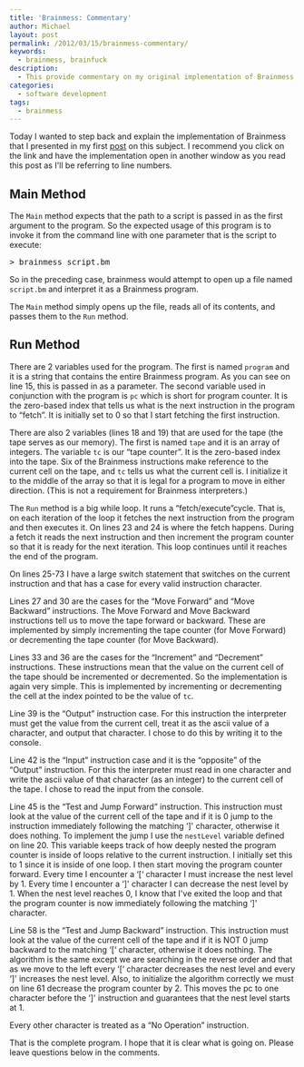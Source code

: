 ```yaml
---
title: 'Brainmess: Commentary'
author: Michael
layout: post
permalink: /2012/03/15/brainmess-commentary/
keywords:
  - brainmess, brainfuck
description:
  - This provide commentary on my original implementation of Brainmess. The original name of the language is not safe for work so I use meta tags to include the actual name.
categories:
  - software development
tags:
  - brainmess
---
```

Today I wanted to step back and explain the implementation of Brainmess that I presented in my first [post][1] on this subject. I recommend you click on the link and have the implementation open in another window as you read this post as I'll be referring to line numbers.

<!--more-->

## Main Method

The `Main` method expects that the path to a script is passed in as the first argument to the program. So the expected usage of this program is to invoke it from the command line with one parameter that is the script to execute:

<pre>> brainmess script.bm</pre>

So in the preceding case, brainmess would attempt to open up a file named `script.bm` and interpret it as a Brainmess program.

The `Main` method simply opens up the file, reads all of its contents, and passes them to the `Run` method.

## Run Method

There are 2 variables used for the program. The first is named `program` and it is a string that contains the entire Brainmess program. As you can see on line 15, this is passed in as a parameter. The second variable used in conjunction with the program is `pc` which is short for program counter. It is the zero-based index that tells us what is the next instruction in the program to &#8220;fetch&#8221;. It is initially set to 0 so that I start fetching the first instruction.

There are also 2 variables (lines 18 and 19) that are used for the tape (the tape serves as our memory). The first is named `tape` and it is an array of integers. The variable `tc` is our &#8220;tape counter&#8221;. It is the zero-based index into the tape. Six of the Brainmess instructions make reference to the current cell on the tape, and `tc` tells us what the current cell is. I initialize it to the middle of the array so that it is legal for a program to move in either direction. (This is not a requirement for Brainmess interpreters.)

The `Run` method is a big while loop. It runs a &#8220;fetch/execute&#8221;cycle. That is, on each iteration of the loop it fetches the next instruction from the program and then executes it. On lines 23 and 24 is where the fetch happens. During a fetch it reads the next instruction and then increment the program counter so that it is ready for the next iteration. This loop continues until it reaches the end of the program.

On lines 25-73 I have a large switch statement that switches on the current instruction and that has a case for every valid instruction character.

Lines 27 and 30 are the cases for the &#8220;Move Forward&#8221; and &#8220;Move Backward&#8221; instructions. The Move Forward and Move Backward instructions tell us to move the tape forward or backward. These are implemented by simply incrementing the tape counter (for Move Forward) or decrementing the tape counter (for Move Backward).

Lines 33 and 36 are the cases for the &#8220;Increment&#8221; and &#8220;Decrement&#8221; instructions. These instructions mean that the value on the current cell of the tape should be incremented or decremented. So the implementation is again very simple. This is implemented by incrementing or decrementing the cell at the index pointed to be the value of `tc`.

Line 39 is the &#8220;Output&#8221; instruction case. For this instruction the interpreter must get the value from the current cell, treat it as the ascii value of a character, and output that character. I chose to do this by writing it to the console.

Line 42 is the &#8220;Input&#8221; instruction case and it is the &#8220;opposite&#8221; of the &#8220;Output&#8221; instruction. For this the interpreter must read in one character and write the ascii value of that character (as an integer) to the current cell of the tape. I chose to read the input from the console.

Line 45 is the &#8220;Test and Jump Forward&#8221; instruction. This instruction must look at the value of the current cell of the tape and if it is 0 jump to the instruction immediately following the matching &#8216;]' character, otherwise it does nothing. To implement the jump I use the `nestLevel` variable defined on line 20. This variable keeps track of how deeply nested the program counter is inside of loops relative to the current instruction. I initially set this to 1 since it is inside of one loop. I then start moving the program counter forward. Every time I encounter a &#8216;[&#8216; character I must increase the nest level by 1. Every time I encounter a &#8216;]' character I can decrease the nest level by 1. When the nest level reaches 0, I know that I've exited the loop and that the program counter is now immediately following the matching &#8216;]' character.

Line 58 is the &#8220;Test and Jump Backward&#8221; instruction. This instruction must look at the value of the current cell of the tape and if it is NOT 0 jump backward to the matching &#8216;[&#8216; character, otherwise it does nothing. The algorithm is the same except we are searching in the reverse order and that as we move to the left every &#8216;[&#8216; character decreases the nest level and every &#8216;]' increases the nest level. Also, to initialize the algorithm correctly we must on line 61 decrease the program counter by 2. This moves the pc to one character before the &#8216;]' instruction and guarantees that the nest level starts at 1.

Every other character is treated as a &#8220;No Operation&#8221; instruction.

That is the complete program. I hope that it is clear what is going on. Please leave questions below in the comments.

 [1]: http://www.loominate.net/2012/03/13/brainmess/ "Brainmess"
